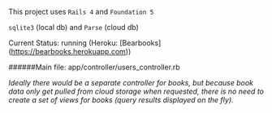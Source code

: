 This project uses  `Rails 4` and `Foundation 5`

`sqlite3`  (local db) and `Parse` (cloud db) 

Current Status: running (Heroku: [Bearbooks] (https://bearbooks.herokuapp.com)) 

######Main file: app/controller/users_controller.rb

 *Ideally there would be a separate controller for books,
 but because book data only get pulled from cloud storage when requested,
 there is no need to create a set of views for books
 (query results displayed on the fly).*
